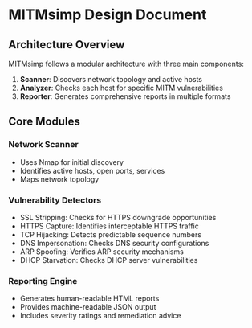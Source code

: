 # MITMsimp Design Document

## Architecture Overview

MITMsimp follows a modular architecture with three main components:

1. **Scanner**: Discovers network topology and active hosts
2. **Analyzer**: Checks each host for specific MITM vulnerabilities
3. **Reporter**: Generates comprehensive reports in multiple formats

## Core Modules

### Network Scanner
- Uses Nmap for initial discovery
- Identifies active hosts, open ports, services
- Maps network topology

### Vulnerability Detectors
- SSL Stripping: Checks for HTTPS downgrade opportunities
- HTTPS Capture: Identifies interceptable HTTPS traffic
- TCP Hijacking: Detects predictable sequence numbers
- DNS Impersonation: Checks DNS security configurations
- ARP Spoofing: Verifies ARP security mechanisms
- DHCP Starvation: Checks DHCP server vulnerabilities

### Reporting Engine
- Generates human-readable HTML reports
- Provides machine-readable JSON output
- Includes severity ratings and remediation advice
